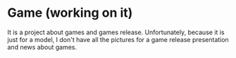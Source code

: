 # Game (working on it)

 It is a project about games and games release. Unfortunately, because it is just for a model, 
 I don't have all the pictures for a game release presentation and news about games.